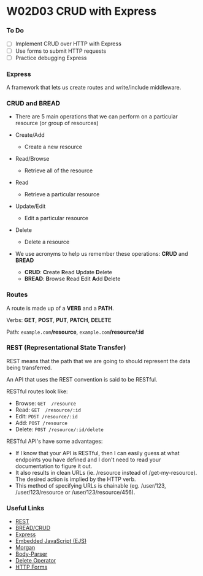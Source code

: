 # W02D03 CRUD with Express

### To Do
- [ ] Implement CRUD over HTTP with Express
- [ ] Use forms to submit HTTP requests
- [ ] Practice debugging Express

### Express

A framework that lets us create routes and write/include middleware.

### CRUD and BREAD

* There are 5 main operations that we can perform on a particular resource (or group of resources)

* Create/Add
  * Create a new resource
* Read/Browse
  * Retrieve all of the resource
* Read
  * Retrieve a particular resource
* Update/Edit
  * Edit a particular resource
* Delete
  * Delete a resource

* We use acronyms to help us remember these operations: **CRUD** and **BREAD**
  * **CRUD**: **C**reate **R**ead **U**pdate **D**elete
  * **BREAD**: **B**rowse **R**ead **E**dit **A**dd **D**elete

### Routes

A route is made up of a **VERB** and a **PATH**.

Verbs: **GET**, **POST**, **PUT**, **PATCH**, **DELETE**

Path: `example.com`**/resource**, `example.com`**/resource/:id**

### REST (Representational State Transfer)

REST means that the path that we are going to should represent the data being transferred.

An API that uses the REST convention is said to be RESTful.

RESTful routes look like:

* Browse: `GET  /resource`
* Read:   `GET  /resource/:id`
* Edit:   `POST /resource/:id`
* Add:    `POST /resource`
* Delete: `POST /resource/:id/delete`

RESTful API's have some advantages:

* If I know that your API is RESTful, then I can easily guess at what endpoints you have defined and I don't need to read your documentation to figure it out. 
* It also results in clean URLs (ie. /resource instead of /get-my-resource). The desired action is implied by the HTTP verb.
* This method of specifying URLs is chainable (eg. /user/123, /user/123/resource or /user/123/resource/456).

### Useful Links
* [REST](https://en.wikipedia.org/wiki/Representational_state_transfer)
* [BREAD/CRUD](https://en.wikipedia.org/wiki/Create,_read,_update_and_delete)
* [Express](https://github.com/expressjs/express)
* [Embedded JavaScript (EJS)](https://github.com/mde/ejs)
* [Morgan](https://github.com/expressjs/morgan)
* [Body-Parser](https://github.com/expressjs/body-parser)
* [Delete Operator](https://developer.mozilla.org/en-US/docs/Web/JavaScript/Reference/Operators/delete)
* [HTTP Forms](https://developer.mozilla.org/en-US/docs/Learn/HTML/Forms/Sending_and_retrieving_form_data)
